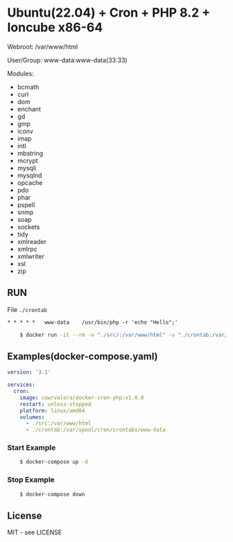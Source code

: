 # Ubuntu(22.04) + Cron + PHP 8.2 + Ioncube x86-64

Webroot: /var/www/html

User/Group: www-data:www-data(33:33)

Modules:
   - bcmath
   - curl
   - dom
   - enchant
   - gd
   - gmp
   - iconv
   - imap
   - intl
   - mbstring
   - mcrypt
   - mysqli
   - mysqlnd
   - opcache
   - pdo
   - phar
   - pspell
   - snmp
   - soap
   - sockets
   - tidy
   - xmlreader
   - xmlrpc
   - xmlwriter
   - xsl
   - zip

## RUN


File `./crontab`
```txt
* * * * *   www-data    /usr/bin/php -r 'echo "Hello";'
```


```sh
    $ docker run -it --rm -v "./src/:/var/www/html" -v "./crontab:/var/spool/cron/crontabs/www-data" --platform linux/amd64 cowrvalera/docker-cron-php:v1.0.0
```

## Examples(docker-compose.yaml)

```yaml
version: '3.1'

services:
  cron:
    image: cowrvalera/docker-cron-php:v1.0.0
    restart: unless-stopped
    platform: linux/amd64
    volumes:
      - ./src:/var/www/html
      - ./crontab:/var/spool/cron/crontabs/www-data


```

### Start Example

```sh
	$ docker-compose up -d
```


### Stop Example

```sh
	$ docker-compose down
```

## License
MIT - see LICENSE
